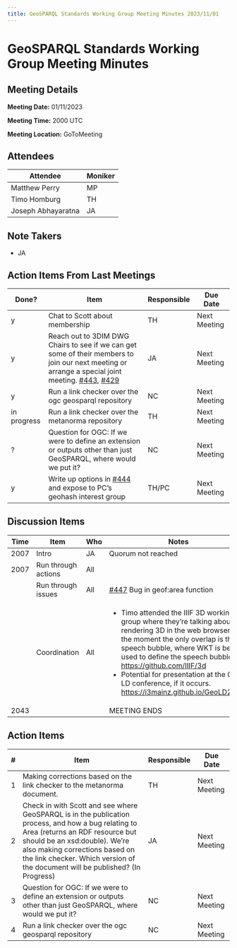 ```yaml
---
title: GeoSPARQL Standards Working Group Meeting Minutes 2023/11/01
---
```

# GeoSPARQL Standards Working Group Meeting Minutes
## Meeting Details
**Meeting Date:** 01/11/2023

**Meeting Time:** 2000 UTC

**Meeting Location:** GoToMeeting  

## Attendees
| Attendee | Moniker |
| ---- | ---- |
| Matthew Perry | MP |
| Timo Homburg | TH |
| Joseph Abhayaratna | JA |

## Note Takers
- JA

## Action Items From Last Meetings
| Done? | Item | Responsible | Due Date |
| ---- | ---- | ---- | ---- |
| y | Chat to Scott about membership | TH | Next Meeting |
| y | Reach out to 3DIM DWG Chairs to see if we can get some of their members to join our next meeting or arrange a special joint meeting. [#443](https://github.com/opengeospatial/ogc-geosparql/pull/443), [#429](https://github.com/opengeospatial/ogc-geosparql/issues/429) | JA | Next Meeting |
| y | Run a link checker over the ogc geosparql repository | NC | Next Meeting |
in progress | Run a link checker over the metanorma repository | TH | Next Meeting |
| ? | Question for OGC: If we were to define an extension or outputs other than just GeoSPARQL, where would we put it? | NC | Next Meeting |
| y | Write up options in [#444](https://github.com/opengeospatial/ogc-geosparql/issues/444) and expose to PC’s geohash interest group | TH/PC | Next Meeting |

## Discussion Items
| Time | Item | Who | Notes |
| ---- | ---- | ---- | ---- |
| 2007 | Intro | JA | Quorum not reached |
| 2007 | Run through actions | All | |
| <br/> | Run through issues | All | [#447](https://github.com/opengeospatial/ogc-geosparql/issues/447) Bug in geof:area function |
| <br/> | Coordination | All | <ul><li>Timo attended the IIIF 3D working group where they’re talking about rendering 3D in the web browser. At the moment the only overlap is the speech bubble, where WKT is being used to define the speech bubble. https://github.com/IIIF/3d</li><li>Potential for presentation at the Geo-LD conference, if it occurs. https://i3mainz.github.io/GeoLD2022/</li></ul> |
| 2043 | | | MEETING ENDS |

## Action Items
| \# | Item | Responsible | Due Date |
| ---- | ---- | ---- | ---- |
| <span name="action_1">1</span> | Making corrections based on the link checker to the metanorma document. | TH | Next Meeting |
| <span name="action_2">2</span> | Check in with Scott and see where GeoSPARQL is in the publication process, and how a bug relating to Area (returns an RDF resource bu​​t should be an xsd:double). We’re also making corrections based on the link checker. Which version of the document will be published? (In Progress) | JA | Next Meeting |
| <span name="action_3">3</span> | Question for OGC: If we were to define an extension or outputs other than just GeoSPARQL, where would we put it? | NC | Next Meeting |
| <span name="action_4">4</span> | Run a link checker over the ogc geosparql repository | NC | Next Meeting |
